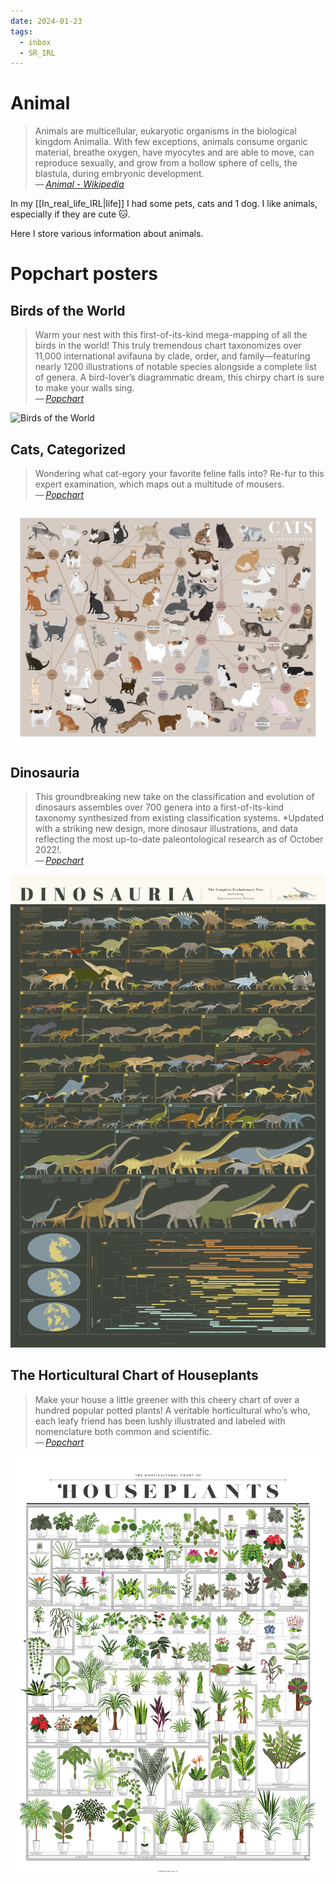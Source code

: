 ```yaml
---
date: 2024-01-23
tags:
  - inbox
  - SR_IRL
---
```


# Animal

> Animals are multicellular, eukaryotic organisms in the biological kingdom
> Animalia. With few exceptions, animals consume organic material, breathe
> oxygen, have myocytes and are able to move, can reproduce sexually, and grow
> from a hollow sphere of cells, the blastula, during embryonic development.\
> — <cite>[Animal - Wikipedia](https://en.wikipedia.org/wiki/Animal)</cite>

In my [[In_real_life_IRL|life]] I had some pets, cats and 1 dog. I like animals,
especially if they are cute 🐱.

Here I store various information about animals.

# Popchart posters

## Birds of the World

> Warm your nest with this first-of-its-kind mega-mapping of all the birds in
> the world! This truly tremendous chart taxonomizes over 11,000 international
> avifauna by clade, order, and family—featuring nearly 1200 illustrations of
> notable species alongside a complete list of genera. A bird-lover’s
> diagrammatic dream, this chirpy chart is sure to make your walls sing.\
> — <cite>[Popchart](https://popchart.co/products/birds-of-the-world)</cite>

![Birds of the World](./img/P5-BirdsoftheWorld_Zoom.webp)

## Cats, Categorized

> Wondering what cat-egory your favorite feline falls into? Re-fur to this
> expert examination, which maps out a multitude of mousers.\
> — <cite>[Popchart](https://popchart.co/products/cats-categorized)</cite>

![Cats, Categorized](./img/P-DomesticCats_Zoom.webp)

## Dinosauria

> This groundbreaking new take on the classification and evolution of dinosaurs
> assembles over 700 genera into a first-of-its-kind taxonomy synthesized from
> existing classification systems. *Updated with a striking new design, more
> dinosaur illustrations, and data reflecting the most up-to-date
> paleontological research as of October 2022!.\
> — <cite>[Popchart](https://popchart.co/products/dinosauria)</cite>

![Dinosauria](./img/Dinosauria_92399D43-F496-4620-B387-0CCF698EF01B.webp)

## The Horticultural Chart of Houseplants

> Make your house a little greener with this cheery chart of over a hundred
> popular potted plants! A veritable horticultural who’s who, each leafy friend
> has been lushly illustrated and labeled with nomenclature both common and
> scientific.\
> — <cite>[Popchart](https://popchart.co/products/the-horticultural-chart-of-houseplants)</cite>

![The Horticultural Chart of Houseplants](./img/P2-Houseplants_Zoom_44feb4fb-caea-49b6-95b2-25c00fb0ac18.webp)

